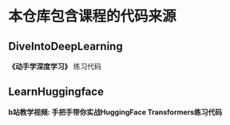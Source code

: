 # 本仓库包含课程的代码来源
## DiveIntoDeepLearning
**《动手学深度学习》** 练习代码

## LearnHuggingface
**b站教学视频: 手把手带你实战HuggingFace Transformers练习代码**